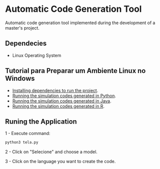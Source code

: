 # Automatic Code Generation Tool
Automatic code generation tool implemented during the development of a master's project.

## Dependecies

- Linux Operating System

## Tutorial para Preparar um Ambiente Linux no Windows 

- [Installing dependencies to run the project](/tutoriais/DEPENDENCIES.md).
- [Running the simulation codes generated in Python](/tutoriais/PYTHON.md).
- [Running the simulation codes generated in Java](/tutoriais/JAVA.md).
- [Running the simulation codes generated in R](/tutoriais/R.md).


## Runing the Application

1 - Execute command:
```bash
python3 tela.py     
```
2 - Click on "Selecione" and choose a model.

3 - Click on the language you want to create the code.


